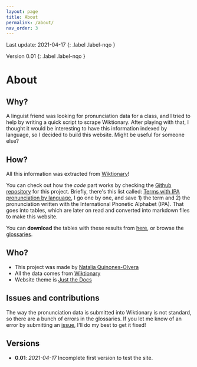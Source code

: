 ```yaml
---
layout: page
title: About
permalink: /about/
nav_order: 3
---
```

Last update: 2021-04-17
{: .label .label-nqo }

Version 0.01
{: .label .label-nqo }

# About

## Why?
A linguist friend was looking for pronunciation data for a class, and I tried to help by writing a quick script to scrape Wiktionary. After playing with that, I thought it would be interesting to have this information indexed by language, so I decided to build this website. Might be useful for someone else?

## How?
All this information was extracted from [Wiktionary](https://www.wiktionary.org)!

You can check out how the _code_ part works by checking the [Github repository]() for this project. Briefly, there's this list called: [Terms with IPA pronunciation by language](https://en.wiktionary.org/wiki/Category:Terms_with_IPA_pronunciation_by_language), I go one by one, and save 1) the term and 2) the pronunciation written with the International Phonetic Alphabet (IPA). That goes into tables, which are later on read and converted into markdown files to make this website.

You can **download** the tables with these results from [here](), or browse the [glossaries](). 

## Who?
- This project was made by [Natalia Quinones-Olvera](nataquinones.github.io)
- All the data comes from [Wiktionary](https://www.wiktionary.org)
- Website theme is [Just the Docs](https://github.com/just-the-docs/just-the-docs)

## Issues and contributions
The way the pronunciation data is submitted into Wiktionary is not standard, so there are a bunch of errors in the glossaries. If you let me know of an error by submitting an [issue](), I'll do my best to get it fixed!

## Versions
- **0.01**: *2021-04-17* Incomplete first version to test the site.
